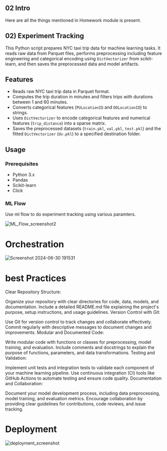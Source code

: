 ## 02 Intro

Here are all the things mentioned in Homework module is present.




## 02) Experiment Tracking

This Python script prepares NYC taxi trip data for machine learning tasks. It reads raw data from Parquet files, performs preprocessing including feature engineering and categorical encoding using `DictVectorizer` from scikit-learn, and then saves the preprocessed data and model artifacts.

## Features

- Reads raw NYC taxi trip data in Parquet format.
- Computes the trip duration in minutes and filters trips with durations between 1 and 60 minutes.
- Converts categorical features (`PULocationID` and `DOLocationID`) to strings.
- Uses `DictVectorizer` to encode categorical features and numerical features (`trip_distance`) into a sparse matrix.
- Saves the preprocessed datasets (`train.pkl`, `val.pkl`, `test.pkl`) and the fitted `DictVectorizer` (`dv.pkl`) to a specified destination folder.

## Usage

### Prerequisites

- Python 3.x
- Pandas
- Scikit-learn
- Click

### ML Flow

Use ml flow to do experiment tracking using various paramters.

![ML_Flow_screenshot2](https://github.com/AkashPatel-1996/practice_repo_zoom_camp/assets/84029971/0c787abb-8fe3-48b7-b4f4-39fa14094e50)




# Orchestration

![Screenshot 2024-06-30 191531](https://github.com/AkashPatel-1996/practice_repo_zoom_camp/assets/84029971/6de1579f-2f12-41ee-a4aa-f72df6ff0211)

# best Practices
Clear Repository Structure:

Organize your repository with clear directories for code, data, models, and documentation.
Include a detailed README.md file explaining the project's purpose, setup instructions, and usage guidelines.
Version Control with Git:

Use Git for version control to track changes and collaborate effectively.
Commit regularly with descriptive messages to document changes and improvements.
Modular and Documented Code:

Write modular code with functions or classes for preprocessing, model training, and evaluation.
Include comments and docstrings to explain the purpose of functions, parameters, and data transformations.
Testing and Validation:

Implement unit tests and integration tests to validate each component of your machine learning pipeline.
Use continuous integration (CI) tools like GitHub Actions to automate testing and ensure code quality.
Documentation and Collaboration:

Document your model development process, including data preprocessing, model training, and evaluation metrics.
Encourage collaboration by providing clear guidelines for contributions, code reviews, and issue tracking.



# Deployment

![deployment_screenshot](https://github.com/AkashPatel-1996/practice_repo_zoom_camp/assets/84029971/5b9af56a-554c-41f1-945a-169031e047c1)


